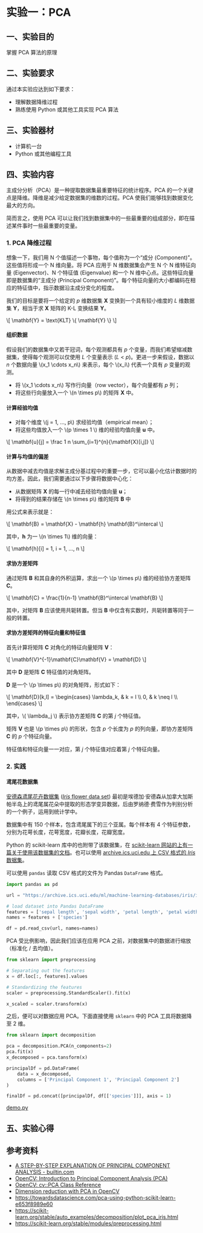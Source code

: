 # 实验一：PCA

## 一、实验目的

掌握 PCA 算法的原理

## 二、实验要求

通过本实验应达到如下要求：

- 理解数据降维过程
- 熟练使用 Python 或其他工具实现 PCA 算法

## 三、实验器材

- 计算机一台
- Python 或其他编程工具

## 四、实验内容

主成分分析（PCA）是一种提取数据集最重要特征的统计程序。PCA 的一个关键点是降维。降维是减少给定数据集的维数的过程。PCA 使我们能够找到数据变化最大的方向。

简而言之，使用 PCA 可以让我们找到数据集中的一些最重要的组成部分，即在描述某件事时一些最重要的变量。

<!--
Principal Components Analysis(PCA) is a statistical procedure that extracts the most important feature of a dataset. A key point of PCA is the Dimensionality Reduction. Dimensionality Reduction is the process of reducing the number of the dimensions of the given dataset. PCA allows us to find the direction along which our data varies the most. Briefly speaking, using PCA allows us to find some of the most important components in a dataset, i.e., some of the most important variables when describing a certain thing.
-->

### 1. PCA 降维过程

想象一下，我们用 N 个值描述一个事物，每个值称为一个“成分 (Component)”。这些值将形成一个 N 维向量。将 PCA 应用于 N 维数据集会产生 N 个 N 维特征向量 (Eigenvector)、N 个特征值 (Eigenvalue) 和一个 N 维中心点。这些特征向量即是数据集的“主成分 (Principal Component)”。每个特征向量的大小都编码在相应的特征值中，指示数据沿主成分变化的程度。

<!--
Imagine that we describe a thing with N values, with each one called a component. These values will form a N-dimensional vector. Applying PCA to a N-dimensional dataset yields N N-dimensional eigenvectors, N eigenvalues and a N-dimensional center point. Those eigenvectors are the principal components of the dataset. The size of each eigenvector is encoded in the corresponding eigenvalue, indicating how much the data vary along the principal component.
-->

我们的目标是要将一个给定的 *p* 维数据集 **X** 变换到一个具有较小维度的 *L* 维数据集 **Y**，相当于求 **X** 矩阵的 K-L 变换结果 **Y**。

<p>\[
\mathbf{Y} = \text{KLT} \{ \mathbf{Y} \}
\]</p>

#### 组织数据

假设我们的数据集中又若干冠词，每个观测都具有 *p* 个变量，而我们希望缩减数据集，使得每个观测可以仅使用 *L* 个变量表示 (*L* < *p*)。更进一步来假设，数据以 *n* 个数据向量 \\(x\_1 \\cdots x\_n\\) 来表示，每个 \\(x\_i\\) 代表一个具有 *p* 变量的观测。

- 将 \\(x\_1 \\cdots x\_n\\) 写作行向量（row vector），每个向量都有 *p* 列；
- 将这些行向量放入一个 \\(n \\times p\\) 的矩阵 **X** 中。

#### 计算经验均值

- 对每个维度 \\(j = 1, ..., p\\) 求经验均值（empirical mean）；
- 将这些均值放入一个 \\(p \\times 1 \\) 维的经验均值向量 **u** 中。

<p>\[
\mathbf{u}[j] = \frac 1 n \sum_{i=1}^{n}{\mathbf{X}[i,j]}
\]</p>

#### 计算与均值的偏差

从数据中减去均值是求解主成分基过程中的重要一步，它可以最小化估计数据时的均方差。因此，我们需要通过以下步骤将数据中心化：

- 从数据矩阵 **X** 的每一行中减去经验均值向量 **u**；
- 将得到的结果存储在 \\(n \\times p\\) 维的矩阵 **B** 中

用公式来表示就是：

<p>\[
\mathbf{B} = \mathbf{X} - \mathbf{h} \mathbf{B}^\intercal
\]</p>

其中，**h** 为一 \\(n \\times 1\\) 维的向量：

<p>\[
\mathbf{h}[i] = 1, i = 1, ..., n
\]</p>

#### 求协方差矩阵

通过矩阵 **B** 和其自身的外积运算，求出一个 \\(p \times p\\) 维的经验协方差矩阵 **C**。

<p>\[
\mathbf{C} = \frac{1}{n-1} \mathbf{B}^\intercal \mathbf{B}
\]</p>

其中，对矩阵 **B** 应该使用共轭转置。但当 **B** 中仅含有实数时，共轭转置等同于一般的转置。

#### 求协方差矩阵的特征向量和特征值

首先计算将矩阵 **C** 对角化的特征向量矩阵 **V**：

\\[ \\mathbf{V}^{-1}\\mathbf{C}\\mathbf{V} = \\mathbf{D} \\]

其中 **D** 是矩阵 **C** 特征值的对角矩阵。

**D** 是一个 \\(p \\times p\\) 的对角矩阵，形式如下：

<p>\[
\mathbf{D}[k,l] = 
\begin{cases}
  \lambda_k, & k = l \\
  0, & k \neq l \\
\end{cases}
\]</p>

其中，\\( \\lambda\_j \\) 表示协方差矩阵 **C** 的第 *j* 个特征值。

矩阵 **V** 也是 \\(p \\times p\\) 的形状，包含 *p* 个长度为 *p* 的列向量，即协方差矩阵 **C** 的 *p* 个特征向量。

特征值和特征向量一一对应，第 *j* 个特征值对应着第 *j* 个特征向量。


### 2. 实践

#### 鸢尾花数据集

[安德森鸢尾花卉数据集](https://zh.wikipedia.org/zh-cn/安德森鸢尾花卉数据集) ([*Iris* flower data set](https://en.wikipedia.org/wiki/Iris_flower_data_set)) 最初是埃德加·安德森从加拿大加斯帕半岛上的鸢尾属花朵中提取的形态学变异数据，后由罗纳德·费雪作为判别分析的一个例子，运用到统计学中。

数据集中有 150 个样本，包含鸢尾属下的三个亚属。每个样本有 4 个特征参数，分别为花萼长度，花萼宽度，花瓣长度，花瓣宽度。

Python 的 scikit-learn 库中的也附带了该数据集，在 [scikit-learn 网站的上有一篇关于使用该数据集的文档](https://scikit-learn.org/stable/auto_examples/datasets/plot_iris_dataset.html)。也可以使用 [archive.ics.uci.edu 上 CSV 格式的 *Iris* 数据集](https://archive.ics.uci.edu/ml/machine-learning-databases/iris/iris.data)。

可以使用 `pandas` 读取 CSV 格式的文件为 Pandas `DataFrame` 格式。

```python
import pandas as pd

url = "https://archive.ics.uci.edu/ml/machine-learning-databases/iris/iris.data"

# load dataset into Pandas DataFrame
features = ['sepal length', 'sepal width', 'petal length', 'petal width']
names = features + ['species']

df = pd.read_csv(url, names=names)
```

PCA 受比例影响，因此我们应该在应用 PCA 之前，对数据集中的数据进行缩放（标准化 / 去均值）。

```python
from sklearn import preprocessing

# Separating out the features
x = df.loc[:, features].values

# Standardizing the features
scaler = preprocessing.StandardScaler().fit(x)

x_scaled = scaler.transform(x)
```

之后，便可以对数据应用 PCA。下面直接使用 `sklearn` 中的 PCA 工具将数据降至 2 维。

```python
from sklearn import decomposition

pca = decomposition.PCA(n_components=2)
pca.fit(x)
x_decomposed = pca.tansform(x)

principalDf = pd.DataFrame(
    data = x_decomposed,
    columns = ['Principal Component 1', 'Principal Component 2']
)

finalDf = pd.concat([principalDf, df[['species']]], axis = 1)
```

[demo.py](./demo.py)

## 五、实验心得



## 参考资料

- [A STEP-BY-STEP EXPLANATION OF PRINCIPAL COMPONENT ANALYSIS - builtin.com](https://builtin.com/data-science/step-step-explanation-principal-component-analysis)
- [OpenCV: Introduction to Principal Component Analysis (PCA)](https://docs.opencv.org/3.4/d1/dee/tutorial_introduction_to_pca.html)
- [OpenCV: cv::PCA Class Reference](https://docs.opencv.org/master/d3/d8d/classcv_1_1PCA.html)
- [Dimension reduction with PCA in OpenCV](https://stackoverflow.com/questions/44186239/dimension-reduction-with-pca-in-opencv)
- <https://towardsdatascience.com/pca-using-python-scikit-learn-e653f8989e60>
- <https://scikit-learn.org/stable/auto_examples/decomposition/plot_pca_iris.html>
- <https://scikit-learn.org/stable/modules/preprocessing.html>


